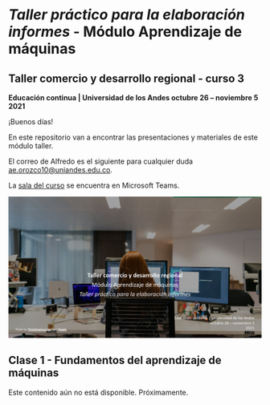# *Taller práctico para la elaboración informes* - Módulo Aprendizaje de máquinas
## Taller comercio y desarrollo regional - curso 3
**Educación continua | Universidad de los Andes
octubre 26 – noviembre 5</br>
2021**


¡Buenos días!

En este repositorio van a encontrar las presentaciones y materiales de este módulo taller.

El correo de Alfredo es el siguiente para cualquier duda ae.orozco10@uniandes.edu.co.

La [sala del curso](https://nam10.safelinks.protection.outlook.com/ap/t-59584e83/?url=https%3A%2F%2Fteams.microsoft.com%2Fl%2Fmeetup-join%2F19%253aRxgt0oHArvulfmn5oxQw13R96220vpRqXHzvL4Lnq1Q1%2540thread.tacv2%2F1633030844764%3Fcontext%3D%257b%2522Tid%2522%253a%2522fabd047c-ff48-492a-8bbb-8f98b9fb9cca%2522%252c%2522Oid%2522%253a%25221d86a45e-00b7-4594-a592-b0ffaa82fc62%2522%257d&data=04%7C01%7Cae.orozco10%40uniandes.edu.co%7C3490610f4c1c480b9a8608d9845c0ef0%7Cfabd047cff48492a8bbb8f98b9fb9cca%7C0%7C0%7C637686353599428468%7CUnknown%7CTWFpbGZsb3d8eyJWIjoiMC4wLjAwMDAiLCJQIjoiV2luMzIiLCJBTiI6Ik1haWwiLCJXVCI6Mn0%3D%7C1000&sdata=sfioVcmCpExY06TxL1i%2BrBd8jOl87uJEKBtxW5OoXYU%3D&reserved=0) se encuentra en Microsoft Teams.

![Carátula del curso](https://github.com/alorozco22/taller-comercio-2021/blob/master/img/cover.png)

## Clase 1 - Fundamentos del aprendizaje de máquinas

Este contenido aún no está disponible. Próximamente.




